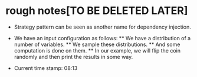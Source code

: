 # rough notes[TO BE DELETED LATER]

- Strategy pattern can be seen as another name for dependency injection.

- We have an input configuration as follows:
 ** We have a distribution of a number of variables.
 ** We sample these distributions.
 ** And some computation is done on them.
 ** In our example, we will flip the coin randomly and then print the results in some way.
 
- Current time stamp: 08:13
